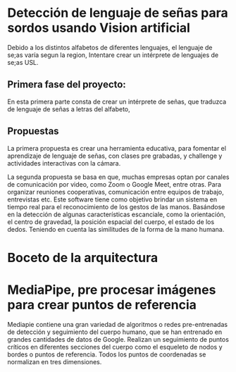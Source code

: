 # Detección de lenguaje de señas para sordos usando Vision artificial

Debido a los distintos alfabetos de diferentes lenguajes, el lenguaje de se;as varía segun la region,
Intentare crear un intérprete de lenguajes de se;as USL.


## Primera fase del proyecto:
En esta primera parte consta de crear un intérprete de señas, que traduzca de lenguaje de señas a letras del alfabeto,

## Propuestas
La primera propuesta es crear una herramienta educativa, para fomentar el aprendizaje de lenguaje de señas, con clases pre grabadas, y challenge y actividades interactivas con la cámara.

La segunda propuesta se basa en que, muchas empresas optan por canales   de comunicación por video, como Zoom o Google Meet, entre otras.
Para organizar reuniones cooperativas, comunicación entre equipos de trabajo, entrevistas etc.
Este software tiene como objetivo brindar un sistema en tiempo real para el reconocimiento de los gestos de las manos.
Basándose en la detección de algunas características escanciale, como la orientación, el centro de gravedad, la posición espacial del cuerpo, el estado de los dedos. Teniendo en cuenta las similitudes de la forma de la mano humana.


# Boceto de la arquitectura



#  MediaPipe, pre procesar imágenes para crear puntos de referencia

Mediapie contiene una gran variedad de algoritmos o redes pre-entrenadas de detección y seguimiento del cuerpo humano, que se han entrenado en grandes cantidades de datos de Google.
Realizan un seguimiento de puntos críticos en diferentes secciones del cuerpo como el esqueleto de nodos y bordes o puntos de referencia. Todos los puntos de coordenadas se normalizan en tres dimensiones.